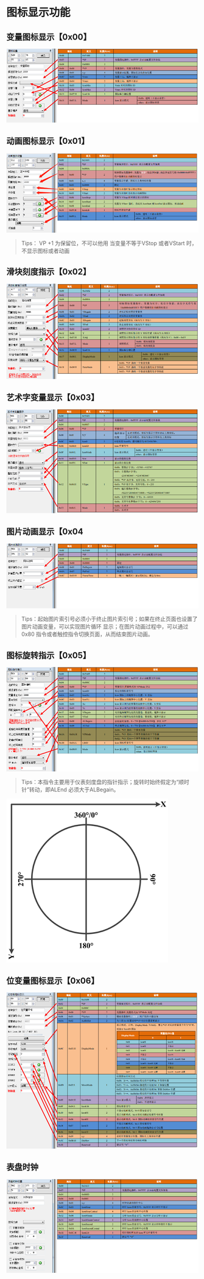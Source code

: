 # 图标显示功能

## 变量图标显示【0x00】

![&#x53D8;&#x91CF;&#x56FE;&#x6807;&#x663E;&#x793A;](../../../../.gitbook/assets/bian-liang-tu-biao-xian-shi-.png)

## 动画图标显示【0x01】

![&#x52A8;&#x753B;&#x56FE;&#x6807;](../../../../.gitbook/assets/dong-hua-tu-biao-.png)

> Tips： VP +1 为保留位，不可以他用 当变量不等于VStop 或者VStart 时，不显示图标或者动画

## 滑块刻度指示【0x02】

![&#x6ED1;&#x52A8;&#x523B;&#x5EA6;](../../../../.gitbook/assets/hua-dong-ke-du-xian-shi-.png)

## 艺术字变量显示【0x03】

![&#x827A;&#x672F;&#x5B57;&#x53D8;&#x91CF;](../../../../.gitbook/assets/yi-shu-zi-xian-shi-.png)

## 图片动画显示【0x04

![](../../../../.gitbook/assets/tu-pian-dong-hua-.png)

> Tips：起始图片索引号必须小于终止图片索引号；如果在终止页面也设置了图片动画变量，可以实现图片循环 显示；在图片动画过程中，可以通过0x80 指令或者触控指令切换页面，从而结束图片动画。

## 图标旋转指示【0x05】

![&#x56FE;&#x6807;&#x65CB;&#x8F6C;](../../../../.gitbook/assets/tu-biao-xuan-zhuan-.png)

> Tips：本指令主要用于仪表刻度盘的指针指示；旋转时始终假定为“顺时针”转动，即ALEnd 必须大于ALBegain。

![](../../../../.gitbook/assets/image%20%28150%29.png)

## 位变量图标显示【0x06】

![&#x4F4D;&#x53D8;&#x91CF;&#x56FE;&#x6807;](../../../../.gitbook/assets/wei-bian-liang-tu-biao-.png)

## 表盘时钟

![&#x8868;&#x76D8;&#x65F6;&#x949F;](../../../../.gitbook/assets/biao-pan-shi-zhong-.png)

